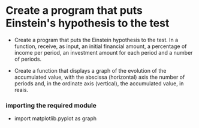 # Create a program that puts Einstein's hypothesis to the test

- Create a program that puts the Einstein hypothesis to the test. In a function, receive, as input, an initial financial amount, a percentage of income per period, an investment amount for each period and a number of periods.

- Create a function that displays a graph of the evolution of the accumulated value, with the abscissa (horizontal) axis the number of periods and, in the ordinate axis (vertical), the accumulated value, in reais.


### importing the required module 
  - import matplotlib.pyplot as graph
